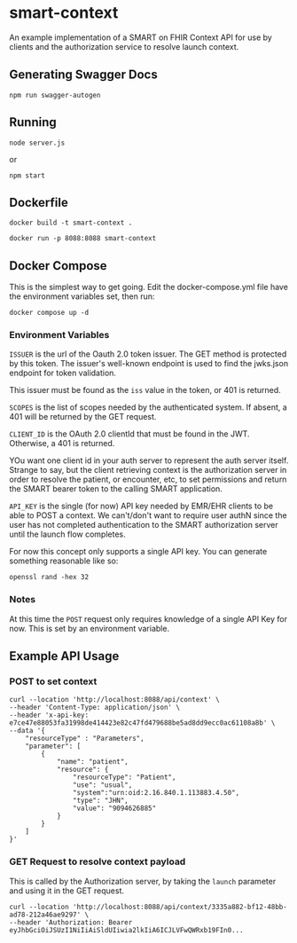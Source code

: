 # smart-context

An example implementation of a SMART on FHIR Context API for use by clients and the authorization service to resolve launch context.

## Generating Swagger Docs

```shell
npm run swagger-autogen
```

## Running

```shell
node server.js
```

or

```shell
npm start
```


## Dockerfile

```shell
docker build -t smart-context .

docker run -p 8088:8088 smart-context
```

## Docker Compose

This is the simplest way to get going. Edit the docker-compose.yml file have the environment variables set, then run:

```shell
docker compose up -d
```

### Environment Variables

```ISSUER```
is the url of the Oauth 2.0 token issuer. The GET method is protected by this token.
The issuer's well-known endpoint is used to find the jwks.json endpoint for token validation.

This issuer must be found as the ```iss``` value in the token, or 401 is returned.

```SCOPES``` is the list of scopes needed by the authenticated system. If absent, a 401 will be returned by the GET request.

```CLIENT_ID``` is the OAuth 2.0 clientId that must be found in the JWT. Otherwise, a 401 is returned.

YOu want one client id in your auth server to represent the auth server itself. Strange to say, but the client retrieving context is the authorization server in order to resolve the patient, or encounter, etc, to set permissions and return the SMART bearer token to the calling SMART application.

```API_KEY``` is the single (for now) API key needed by EMR/EHR clients to be able to POST a context. We can't/don't want to require user authN since the user has not completed authentication to the SMART authorization server until the launch flow completes.

For now this concept only supports a single API key. You can generate something reasonable like so:

```shell
openssl rand -hex 32
```

### Notes

At this time the ```POST``` request only requires knowledge of a single API Key for now. This is set by an environment variable.

## Example API Usage

### POST to set context

```shell
curl --location 'http://localhost:8088/api/context' \
--header 'Content-Type: application/json' \
--header 'x-api-key: e7ce47e88053fa31998de414423e82c47fd479688be5ad8dd9ecc0ac61108a8b' \
--data '{
    "resourceType" : "Parameters",
    "parameter": [
        {
            "name": "patient",
            "resource": {
                "resourceType": "Patient",
                "use": "usual",
                "system":"urn:oid:2.16.840.1.113883.4.50",
                "type": "JHN",
                "value": "9094626885"
            }
        }
    ]
}'
```

### GET Request to resolve context payload

This is called by the Authorization server, by taking the ```launch``` parameter and
using it in the GET request.

```shell
curl --location 'http://localhost:8088/api/context/3335a882-bf12-48bb-ad78-212a46ae9297' \
--header 'Authorization: Bearer eyJhbGciOiJSUzI1NiIiAiSldUIiwia2lkIiA6ICJLVFwQWRxb19FIn0...
```
